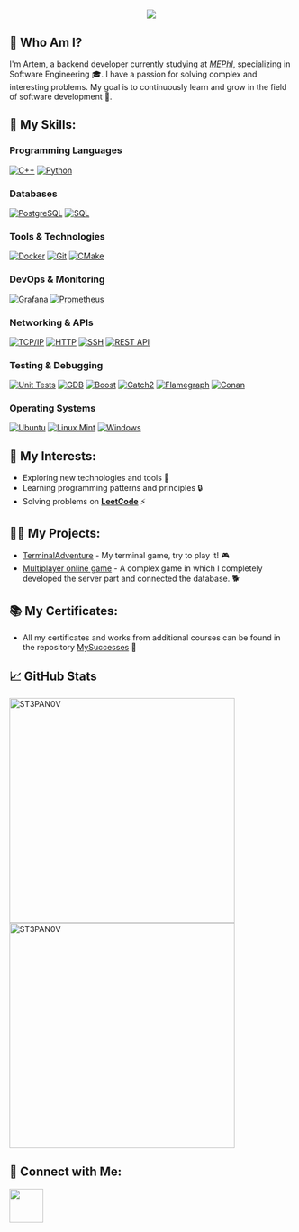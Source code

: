 <h1 align="center">
  <a href="https://git.io/typing-svg">
    <img src="https://readme-typing-svg.herokuapp.com/?lines=Hello,+There!+👋;Nice+to+meet+you!&center=true&size=30">
  </a>
</h1>

## 🙇 Who Am I?
I'm Artem, a backend developer currently studying at [*MEPhI*](https://mephi.ru/), specializing in Software Engineering 🎓. I have a passion for solving complex and interesting problems. My goal is to continuously learn and grow in the field of software development 🎯.

## 🧠 My Skills:

### Programming Languages
[![C++](https://img.shields.io/badge/C%2B%2B-005697?style=for-the-badge&logo=C%2B%2B&labelColor=005697)](https://en.wikipedia.org/wiki/C%2B%2B)
[![Python](https://img.shields.io/badge/Python-%23316192?style=for-the-badge&logo=Python&labelColor=white)](https://en.wikipedia.org/wiki/Python_(programming_language))

### Databases
[![PostgreSQL](https://img.shields.io/badge/PostgreSQL-%23316192?style=for-the-badge&logo=PostgreSQL&labelColor=white)](https://en.wikipedia.org/wiki/PostgreSQL)
[![SQL](https://img.shields.io/badge/SQL-%234F5B93?style=for-the-badge&logo=MySQL&labelColor=white)](https://en.wikipedia.org/wiki/SQL)

### Tools & Technologies
[![Docker](https://img.shields.io/badge/Docker-%232496ED?style=for-the-badge&logo=Docker&labelColor=white)](https://en.wikipedia.org/wiki/Docker_(software))
[![Git](https://img.shields.io/badge/Git-%23F05032?style=for-the-badge&logo=Git&labelColor=white)](https://en.wikipedia.org/wiki/Git)
[![CMake](https://img.shields.io/badge/CMake-%23722B37?style=for-the-badge&logo=CMake&labelColor=722b37)](https://en.wikipedia.org/wiki/CMake) 

### DevOps & Monitoring
[![Grafana](https://img.shields.io/badge/Grafana-%23F46800?style=for-the-badge&logo=Grafana&labelColor=white)](https://en.wikipedia.org/wiki/Grafana)
[![Prometheus](https://img.shields.io/badge/Prometheus-%23E6522C?style=for-the-badge&logo=Prometheus&labelColor=white)](https://en.wikipedia.org/wiki/Prometheus_(monitoring_system))

### Networking & APIs
[![TCP/IP](https://img.shields.io/badge/TCP%2FIP-0000CD?style=for-the-badge&logo=tcpip&logoColor=white)](https://en.wikipedia.org/wiki/Transmission_Control_Protocol/Internet_Protocol)
[![HTTP](https://img.shields.io/badge/HTTP-4169E1?style=for-the-badge&logo=http&logoColor=white)](https://en.wikipedia.org/wiki/Hypertext_Transfer_Protocol)
[![SSH](https://img.shields.io/badge/SSH-4682B4?style=for-the-badge&logo=ssh&logoColor=white)](https://en.wikipedia.org/wiki/Secure_Shell)
[![REST API](https://img.shields.io/badge/REST%20API-%23007ACC?style=for-the-badge&labelColor=white)](https://restfulapi.net/)

### Testing & Debugging
[![Unit Tests](https://img.shields.io/badge/Unit%20Tests-%234E9C1E?style=for-the-badge&labelColor=white)](https://en.wikipedia.org/wiki/Unit_testing)
[![GDB](https://img.shields.io/badge/GDB-%234EAA4D?style=for-the-badge&labelColor=4eaa4d)](https://www.gnu.org/software/gdb/)
[![Boost](https://img.shields.io/badge/Boost-f7901e?style=for-the-badge&logo=Boost&labelColor=white)](https://www.boost.org/)
[![Catch2](https://img.shields.io/badge/Catch2-%23A25C25?style=for-the-badge&logo=c&logoColor=white)](https://github.com/catchorg/Catch2)
[![Flamegraph](https://img.shields.io/badge/Flamegraph-%23FF7F50?style=for-the-badge&logo=flamegraph&labelColor=white)](https://github.com/brendangregg/Flamegraph)
[![Conan](https://img.shields.io/badge/Conan-6699cb?style=for-the-badge&logo=conan&labelColor=white)](https://conan.io/)

### Operating Systems
[![Ubuntu](https://img.shields.io/badge/Ubuntu-%23E95420?style=for-the-badge&logo=Ubuntu&labelColor=white)](https://en.wikipedia.org/wiki/Ubuntu)
[![Linux Mint](https://img.shields.io/badge/Linux%20Mint-%2300A859?style=for-the-badge&logo=LinuxMint&labelColor=white)](https://linuxmint.com/)
[![Windows](https://img.shields.io/badge/Windows-%230078D7?style=for-the-badge&logo=Windows&labelColor=white)](https://en.wikipedia.org/wiki/Microsoft_Windows)

## 🚀 My Interests:

* Exploring new technologies and tools 🔧
* Learning programming patterns and principles 🔒
* Solving problems on [**LeetCode**](https://leetcode.com/u/stepanov101/) ⚡

## 👨‍💻 My Projects:

* [TerminalAdventure](https://github.com/ST3PAN0V/TerminalAdventure) - My terminal game, try to play it! 🎮
* [Multiplayer online game](https://github.com/ваш-никнейм-на-github/проект2) - A complex game in which I completely developed the server part and connected the database. 🐕

## 📚 My Certificates:

* All my certificates and works from additional courses can be found in the repository [MySuccesses](https://github.com/ST3PAN0V/MySuccesses) 📁

## 📈 GitHub Stats

<img width="400px" align="left" src="https://github-readme-stats.vercel.app/api?username=ST3PAN0V&count_private=false&layout=compact&show_icons=true&icon_color=5194f0&locate=en" alt='ST3PAN0V' />
<img width="400px" src="https://github-readme-streak-stats.herokuapp.com/?user=ST3PAN0V&layout=compact&locate=en" alt="ST3PAN0V" />

## 🤝 Connect with Me:

<a href="https://t.me/ArtemS101"><img  width="60" src="https://user-images.githubusercontent.com/86986628/206201210-59b207ec-a55a-4a37-aef6-6e3b3bddd05d.png"></a>
